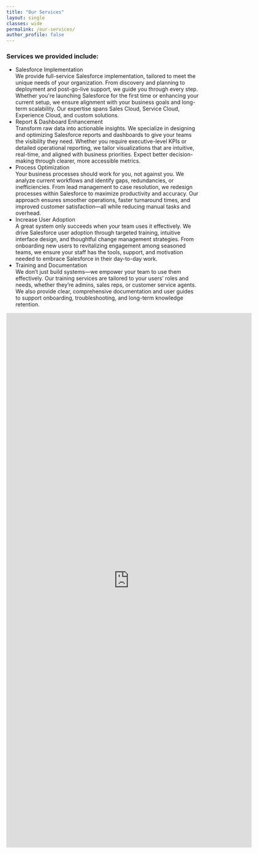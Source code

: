 ```yaml
---
title: "Our Services"
layout: single
classes: wide
permalink: /our-services/
author_profile: false
---
```


### Services we provided include:

* Salesforce Implementation <br>
We provide full-service Salesforce implementation, tailored to meet the unique needs of your organization. From discovery and planning to deployment and post-go-live support, we guide you through every step. Whether you're launching Salesforce for the first time or enhancing your current setup, we ensure alignment with your business goals and long-term scalability. Our expertise spans Sales Cloud, Service Cloud, Experience Cloud, and custom solutions. <br>
* Report & Dashboard Enhancement <br>
Transform raw data into actionable insights. We specialize in designing and optimizing Salesforce reports and dashboards to give your teams the visibility they need. Whether you require executive-level KPIs or detailed operational reporting, we tailor visualizations that are intuitive, real-time, and aligned with business priorities. Expect better decision-making through clearer, more accessible metrics. <br>
* Process Optimization <br>
Your business processes should work for you, not against you. We analyze current workflows and identify gaps, redundancies, or inefficiencies. From lead management to case resolution, we redesign processes within Salesforce to maximize productivity and accuracy. Our approach ensures smoother operations, faster turnaround times, and improved customer satisfaction—all while reducing manual tasks and overhead. <br>
* Increase User Adoption <br>
A great system only succeeds when your team uses it effectively. We drive Salesforce user adoption through targeted training, intuitive interface design, and thoughtful change management strategies. From onboarding new users to revitalizing engagement among seasoned teams, we ensure your staff has the tools, support, and motivation needed to embrace Salesforce in their day-to-day work. <br>
* Training and Documentation <br>
We don’t just build systems—we empower your team to use them effectively. Our training services are tailored to your users’ roles and needs, whether they’re admins, sales reps, or customer service agents. We also provide clear, comprehensive documentation and user guides to support onboarding, troubleshooting, and long-term knowledge retention. <br>

<iframe src="https://docs.google.com/forms/d/e/1FAIpQLScNwCpf3mMZuYhMWWibaCdDjVW1tkqWIeczzYXCcJv79yz14w/viewform?embedded=true" width="640" height="1393" frameborder="0" marginheight="0" marginwidth="0">Loading…</iframe>
